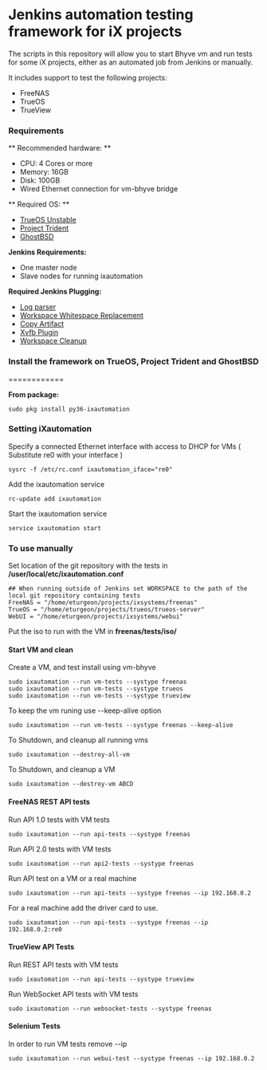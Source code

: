 Jenkins automation testing framework for iX projects
===========

The scripts in this repository will allow you to start Bhyve vm and run tests for some iX projects, either as an automated job from Jenkins or manually.

It includes support to test the following projects:

 * FreeNAS
 * TrueOS
 * TrueView

### Requirements

** Recommended hardware: **
* CPU: 4 Cores or more
* Memory: 16GB
* Disk: 100GB
* Wired Ethernet connection for vm-bhyve bridge

** Required OS: **

* [TrueOS Unstable](https://pkg.trueos.org/iso/unstable)
* [Project Trident](https://project-trident.org/download/)
* [GhostBSD](http://www.ghostbsd.org/download)

**Jenkins Requirements:**
* One master node
* Slave nodes for running ixautomation

**Required Jenkins Plugging:**

* [Log parser](https://wiki.jenkins.io/display/JENKINS/Log+Parser+Plugin)
* [Workspace Whitespace Replacement](https://wiki.jenkins.io/display/JENKINS/Workspace+Whitespace+Replacement+Plugin)
* [Copy Artifact](https://wiki.jenkins.io/display/JENKINS/Copy+Artifact+Plugin)
* [Xvfb Plugin](https://wiki.jenkins.io/display/JENKINS/Xvfb+Plugin)
* [Workspace Cleanup](https://wiki.jenkins.io/display/JENKINS/Workspace+Cleanup+Plugin)


### Install the framework on TrueOS, Project Trident and GhostBSD
============

**From package:**

```
sudo pkg install py36-ixautomation
```


### Setting iXautomation

Specify a connected Ethernet interface with access to DHCP for VMs ( Substitute re0 with your interface )

```
sysrc -f /etc/rc.conf ixautomation_iface="re0"
```

Add the ixautomation service

```
rc-update add ixautomation
```

Start the ixautomation service

```
service ixautomation start
```

### To use manually

Set location of the git repository with the tests in **/user/local/etc/ixautomation.conf**

```
## When running outside of Jenkins set WORKSPACE to the path of the local git repository containing tests
FreeNAS = "/home/eturgeon/projects/ixsystems/freenas"
TrueOS = "/home/eturgeon/projects/trueos/trueos-server"
WebUI = "/home/eturgeon/projects/ixsystems/webui"
```
Put the iso to run with the VM in **freenas/tests/iso/**

#### Start VM and clean
Create a VM, and test install using vm-bhyve

```
sudo ixautomation --run vm-tests --systype freenas
sudo ixautomation --run vm-tests --systype trueos
sudo ixautomation --run vm-tests --systype trueview
```

To keep the vm runing use --keep-alive option
```
sudo ixautomation --run vm-tests --systype freenas --keep-alive
```

To Shutdown, and cleanup all running vms
```
sudo ixautomation --destroy-all-vm
```

To Shutdown, and cleanup a VM
```
sudo ixautomation --destroy-vm ABCD
```

#### FreeNAS REST API tests

Run API 1.0 tests with VM tests

```
sudo ixautomation --run api-tests --systype freenas
```

Run API 2.0 tests with VM tests

```
sudo ixautomation --run api2-tests --systype freenas
```

Run API test on a VM or a real machine

```
sudo ixautomation --run api-tests --systype freenas --ip 192.168.0.2
```
For a real machine add the driver card to use.

```
sudo ixautomation --run api-tests --systype freenas --ip 192.168.0.2:re0
```

#### TrueView API Tests

Run REST API tests with VM tests

```
sudo ixautomation --run api-tests --systype trueview
```

Run WebSocket API tests with VM tests

```
sudo ixautomation --run websocket-tests --systype freenas
```


#### Selenium Tests

In order to run VM tests remove --ip
```
sudo ixautomation --run webui-test --systype freenas --ip 192.168.0.2
```
